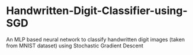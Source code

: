# Handwritten-Digit-Classifier-using-SGD
An MLP based neural network to classify handwritten digit images (taken from MNIST dataset) using Stochastic Gradient Descent
